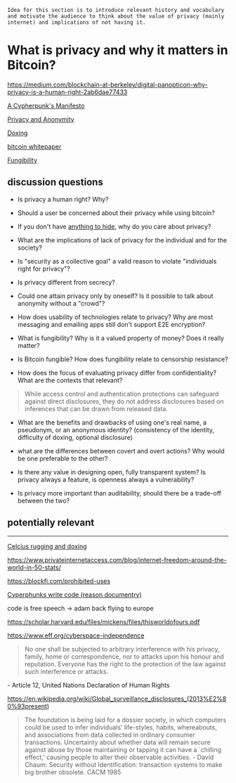 ```
Idea for this section is to introduce relevant history and vocabulary and motivate the audience to think about the value of privacy (mainly internet) and implications of not having it.
```
# What is privacy and why it matters in Bitcoin?




https://medium.com/blockchain-at-berkeley/digital-panopticon-why-privacy-is-a-human-right-2ab6dae77433





[A Cypherpunk's Manifesto](https://www.activism.net/cypherpunk/manifesto.html)

[Privacy and Anonymity](https://www.privateinternetaccess.com/blog/how-does-privacy-differ-from-anonymity-and-why-are-both-important/) 

[Doxing](https://en.wikipedia.org/wiki/Doxing)

<!-- [Princlipes of Bitcoin](https://en.bitcoin.it/wiki/Principles_of_Bitcoin) //remove? use whitepaper instead -->
[bitcoin whitepaper](https://bitcoin.org/bitcoin.pdf)

[Fungibility](https://en.bitcoin.it/wiki/Fungibility)



## discussion questions

<!-- - What is an "open society"? -->
  <!-- >"a society in which an individual is confronted with personal decisions" 
  \-popper -->

<!-- - Take two societies, in one individual is burdened by the responsibility of making personal decisions and suffering -->

<!-- - Why does privacy matter? -->

- Is privacy a human right? Why?

- Should a user be concerned about their privacy while using bitcoin?

- If you don't have [anything to hide](https://en.wikipedia.org/wiki/Nothing_to_hide_argument), why do you care about privacy?

- What are the implications of lack of privacy for the individual and for the society?

- Is "security as a collective goal" a valid reason to violate "individuals right for privacy"? 

- Is privacy different from secrecy?
  
- Could one attain privacy only by oneself? Is it possible to talk about anonymity without a "crowd"? 

- How does usability of technologies relate to privacy? Why are most messaging and emailing apps still don't support E2E encryption?

- What is fungibility? Why is it a valued property of money? Does it really matter?
  <!-- - What are the prerequisites for censorship? -->

- Is Bitcoin fungible? How does fungibility relate to censorship resistance?

- How does the focus of evaluating privacy differ from confidentiality? What are the contexts that  relevant?
> While access control and authentication protections can safeguard against direct disclosures, they do not address disclosures based on inferences that can be drawn from released data.

- What are the benefits and drawbacks of using one's real name, a pseudonym, or an anonymous identity? (consistency of the identity, difficulty of doxing, optional disclosure)

- what are the differences between covert and overt actions? Why would be one preferable to the other?

- Is there any value in designing open, fully transparent system? Is privacy always a feature, is openness always a vulnerability?

- Is privacy more important than auditability, should there be a trade-off between the two?







## potentially relevant
--- 

[Celcius rugging and doxing](https://twitter.com/hdevalence/status/1578128350958059520)

https://www.privateinternetaccess.com/blog/internet-freedom-around-the-world-in-50-stats/

https://blockfi.com/prohibited-uses

[Cyperphunks write code (reason documentry)](https://www.youtube.com/watch?v=9vM0oIEhMag)

code is free speech -> adam back flying to europe

https://scholar.harvard.edu/files/mickens/files/thisworldofours.pdf

https://www.eff.org/cyberspace-independence


>No one shall be subjected to arbitrary inter­fer­ence with his privacy, family, home or corre­spon­dence, nor to attacks upon his honour and reputa­tion. Everyone has the right to the protec­tion of the law against such inter­fer­ence or attacks.

\- Article 12, United Nations Decla­ra­tion of Human Rights

https://en.wikipedia.org/wiki/Global_surveillance_disclosures_(2013%E2%80%93present)


>The foundation is being laid for a dossier society, in which computers could be used to infer individuals’ life-styles, habits, whereabouts, and associations from data collected in ordinary consumer transactions. Uncertainty about whether data will remain secure against abuse by those maintaining or tapping it can have a `chilling effect,’ causing people to alter their observable activities. 
\- David Chaum: Security without Identification: transaction systems to make big brother obsolete. CACM 1985